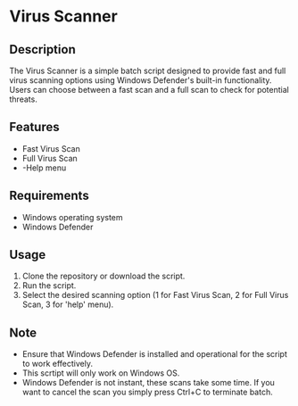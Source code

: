 # Virus Scanner

## Description
The Virus Scanner is a simple batch script designed to provide fast and full virus scanning options using Windows Defender's built-in functionality. Users can choose between a fast scan and a full scan to check for potential threats.

## Features
- Fast Virus Scan
- Full Virus Scan
- -Help menu

## Requirements
- Windows operating system
- Windows Defender

## Usage
1. Clone the repository or download the script.
2. Run the script.
3. Select the desired scanning option (1 for Fast Virus Scan, 2 for Full Virus Scan, 3 for 'help' menu).

## Note
- Ensure that Windows Defender is installed and operational for the script to work effectively.
- This scrtipt will only work on Windows OS.
- Windows Defender is not instant, these scans take some time. If you want to cancel the scan you simply press Ctrl+C to terminate batch.
